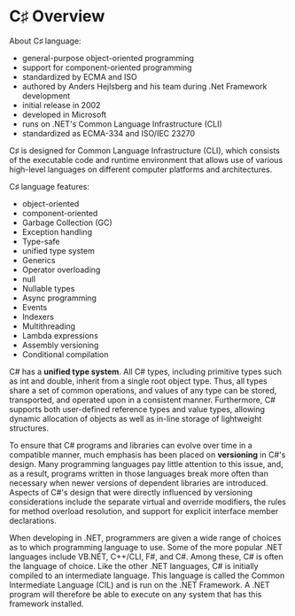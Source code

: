 # C♯ Overview

About C♯ language:
- general-purpose object-oriented programming
- support for component-oriented programming
- standardized by ECMA and ISO
- authored by Anders Hejlsberg and his team during .Net Framework development
- initial release in 2002
- developed in Microsoft
- runs on .NET's Common Language Infrastructure (CLI)
- standardized as ECMA-334 and ISO/IEC 23270


C♯ is designed for Common Language Infrastructure (CLI), which consists of the executable code and runtime environment that allows use of various high-level languages on different computer platforms and architectures.

C♯ language features:
- object-oriented
- component-oriented
- Garbage Collection (GC)
- Exception handling
- Type-safe
- unified type system
- Generics
- Operator overloading
- null
- Nullable types
- Async programming
- Events
- Indexers
- Multithreading
- Lambda expressions
- Assembly versioning
- Conditional compilation

C# has a **unified type system**. All C# types, including primitive types such as int and double, inherit from a single root object type. Thus, all types share a set of common operations, and values of any type can be stored, transported, and operated upon in a consistent manner. Furthermore, C# supports both user-defined reference types and value types, allowing dynamic allocation of objects as well as in-line storage of lightweight structures.

To ensure that C# programs and libraries can evolve over time in a compatible manner, much emphasis has been placed on **versioning** in C#'s design. Many programming languages pay little attention to this issue, and, as a result, programs written in those languages break more often than necessary when newer versions of dependent libraries are introduced. Aspects of C#'s design that were directly influenced by versioning considerations include the separate virtual and override modifiers, the rules for method overload resolution, and support for explicit interface member declarations.


When developing in .NET, programmers are given a wide range of choices as to which programming language to use. Some of the more popular .NET languages include VB.NET, C++/CLI, F#, and C#. Among these, C# is often the language of choice. Like the other .NET languages, C# is initially compiled to an intermediate language. This language is called the Common Intermediate Language (CIL) and is run on the .NET Framework. A .NET program will therefore be able to execute on any system that has this framework installed.